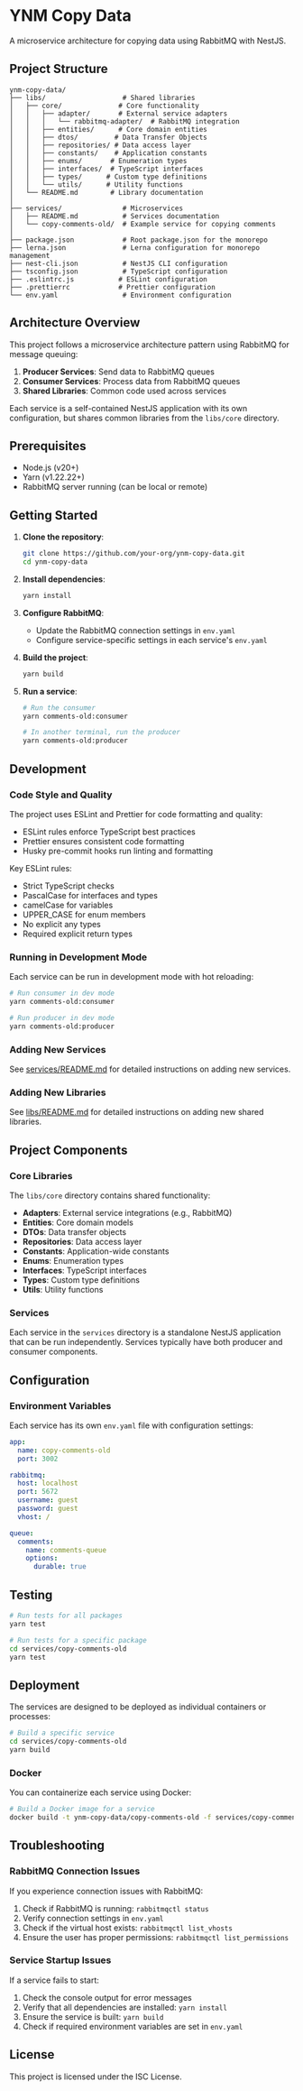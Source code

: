 # YNM Copy Data

A microservice architecture for copying data using RabbitMQ with NestJS.

## Project Structure

```
ynm-copy-data/
├── libs/                   # Shared libraries
│   ├── core/              # Core functionality
│   │   ├── adapter/       # External service adapters
│   │   │   └── rabbitmq-adapter/  # RabbitMQ integration
│   │   ├── entities/      # Core domain entities
│   │   ├── dtos/         # Data Transfer Objects
│   │   ├── repositories/ # Data access layer
│   │   ├── constants/    # Application constants
│   │   ├── enums/       # Enumeration types
│   │   ├── interfaces/  # TypeScript interfaces
│   │   ├── types/      # Custom type definitions
│   │   └── utils/      # Utility functions
│   └── README.md        # Library documentation
│
├── services/               # Microservices
│   ├── README.md           # Services documentation
│   └── copy-comments-old/  # Example service for copying comments
│
├── package.json            # Root package.json for the monorepo
├── lerna.json              # Lerna configuration for monorepo management
├── nest-cli.json           # NestJS CLI configuration
├── tsconfig.json           # TypeScript configuration
├── .eslintrc.js           # ESLint configuration
├── .prettierrc            # Prettier configuration
└── env.yaml                # Environment configuration
```

## Architecture Overview

This project follows a microservice architecture pattern using RabbitMQ for message queuing:

1. **Producer Services**: Send data to RabbitMQ queues
2. **Consumer Services**: Process data from RabbitMQ queues
3. **Shared Libraries**: Common code used across services

Each service is a self-contained NestJS application with its own configuration, but shares common libraries from the `libs/core` directory.

## Prerequisites

- Node.js (v20+)
- Yarn (v1.22.22+)
- RabbitMQ server running (can be local or remote)

## Getting Started

1. **Clone the repository**:
   ```bash
   git clone https://github.com/your-org/ynm-copy-data.git
   cd ynm-copy-data
   ```

2. **Install dependencies**:
   ```bash
   yarn install
   ```

3. **Configure RabbitMQ**:
   - Update the RabbitMQ connection settings in `env.yaml`
   - Configure service-specific settings in each service's `env.yaml`

4. **Build the project**:
   ```bash
   yarn build
   ```

5. **Run a service**:
   ```bash
   # Run the consumer
   yarn comments-old:consumer
   
   # In another terminal, run the producer
   yarn comments-old:producer
   ```

## Development

### Code Style and Quality

The project uses ESLint and Prettier for code formatting and quality:

- ESLint rules enforce TypeScript best practices
- Prettier ensures consistent code formatting
- Husky pre-commit hooks run linting and formatting

Key ESLint rules:
- Strict TypeScript checks
- PascalCase for interfaces and types
- camelCase for variables
- UPPER_CASE for enum members
- No explicit any types
- Required explicit return types

### Running in Development Mode

Each service can be run in development mode with hot reloading:

```bash
# Run consumer in dev mode
yarn comments-old:consumer

# Run producer in dev mode
yarn comments-old:producer
```

### Adding New Services

See [services/README.md](services/README.md) for detailed instructions on adding new services.

### Adding New Libraries

See [libs/README.md](libs/README.md) for detailed instructions on adding new shared libraries.

## Project Components

### Core Libraries

The `libs/core` directory contains shared functionality:

- **Adapters**: External service integrations (e.g., RabbitMQ)
- **Entities**: Core domain models
- **DTOs**: Data transfer objects
- **Repositories**: Data access layer
- **Constants**: Application-wide constants
- **Enums**: Enumeration types
- **Interfaces**: TypeScript interfaces
- **Types**: Custom type definitions
- **Utils**: Utility functions

### Services

Each service in the `services` directory is a standalone NestJS application that can be run independently. Services typically have both producer and consumer components.

## Configuration

### Environment Variables

Each service has its own `env.yaml` file with configuration settings:

```yaml
app:
  name: copy-comments-old
  port: 3002

rabbitmq:
  host: localhost
  port: 5672
  username: guest
  password: guest
  vhost: /

queue:
  comments:
    name: comments-queue
    options:
      durable: true
```

## Testing

```bash
# Run tests for all packages
yarn test

# Run tests for a specific package
cd services/copy-comments-old
yarn test
```

## Deployment

The services are designed to be deployed as individual containers or processes:

```bash
# Build a specific service
cd services/copy-comments-old
yarn build
```

### Docker

You can containerize each service using Docker:

```bash
# Build a Docker image for a service
docker build -t ynm-copy-data/copy-comments-old -f services/copy-comments-old/Dockerfile .
```

## Troubleshooting

### RabbitMQ Connection Issues

If you experience connection issues with RabbitMQ:

1. Check if RabbitMQ is running: `rabbitmqctl status`
2. Verify connection settings in `env.yaml`
3. Check if the virtual host exists: `rabbitmqctl list_vhosts`
4. Ensure the user has proper permissions: `rabbitmqctl list_permissions`

### Service Startup Issues

If a service fails to start:

1. Check the console output for error messages
2. Verify that all dependencies are installed: `yarn install`
3. Ensure the service is built: `yarn build`
4. Check if required environment variables are set in `env.yaml`

## License

This project is licensed under the ISC License. 
